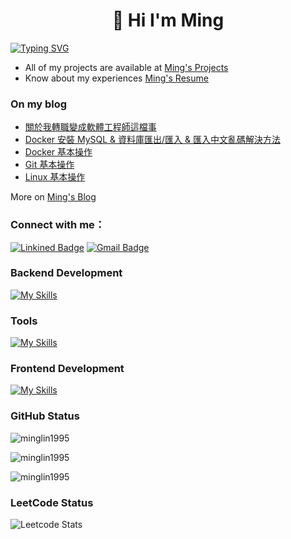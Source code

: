 <h1 align="center">👋 Hi I'm Ming</h1>

[![Typing SVG](https://readme-typing-svg.demolab.com?font=Fira+Code&weight=900&duration=3000&pause=1000&color=EFC7F7&center=true&vCenter=true&random=false&width=1024&lines=%E6%88%91%E5%8F%AA%E6%98%AF%E5%80%8B%E8%88%88%E8%B6%A3%E4%BD%BF%E7%84%B6%E7%9A%84%E5%B7%A5%E7%A8%8B%E5%B8%AB)](https://git.io/typing-svg)

-  All of my projects are available at [Ming's Projects](https://www.minglin.vip/projects)
-  Know about my experiences [Ming's Resume](https://www.minglin.vip/Ming's%20Resume.pdf)

<h3 align="left">On my blog</h3>

<!-- BLOG-POST-LIST:START -->
- [關於我轉職變成軟體工程師這檔事](https://minglin.coderbridge.io/2024/03/29/career-change/)
- [Docker 安裝 MySQL & 資料庫匯出/匯入 & 匯入中文亂碼解決方法](https://minglin.coderbridge.io/2024/02/22/Docker-MySQL/)
- [Docker 基本操作](https://minglin.coderbridge.io/2024/02/21/Docker-基本操作/)
- [Git 基本操作](https://minglin.coderbridge.io/2024/02/20/Git-基本操作/)
- [Linux 基本操作](https://minglin.coderbridge.io/2024/02/19/Linux-基本操作/)
<!-- BLOG-POST-LIST:END -->

















More on [Ming's Blog](https://minglin.coderbridge.io/)

<h3 align="left">Connect with me：</h3>

[![Linkined Badge](https://img.shields.io/badge/Linkined-blue?style=flat&logo=linkedin&logoColor=white&link=https%3A%2F%2Fwww.linkedin.com%2Fin%2Fyo036563%2F)](https://www.linkedin.com/in/youminglin/)
[![Gmail Badge](https://img.shields.io/badge/Gmail-red?style=flat&logo=gmail&logoColor=white)](mailto:ben014335@gmail.com)

<h3 align="left">Backend Development</h3>

[![My Skills](https://skillicons.dev/icons?i=nodejs,express,py,flask,mysql,mongodb,redis)](https://skillicons.dev)

<h3 align="left">Tools</h3>

[![My Skills](https://skillicons.dev/icons?i=aws,linux,nginx,docker,git,github,githubactions,jest,figma,postman)](https://skillicons.dev)

<h3 align="left">Frontend Development</h3>

[![My Skills](https://skillicons.dev/icons?i=html,css,js,bootstrap)](https://skillicons.dev)

<h3 align="left">GitHub Status</h3>

<p><img align="center" src="https://github-readme-stats.vercel.app/api/top-langs?username=minglin1995&theme=ambient_gradient&show_icons=true&locale=en&layout=compact&hide_border=true&hide=html,css,scss&langs_count=3" alt="minglin1995" /></p>

<p><img align="center" src="https://github-readme-stats.vercel.app/api?username=minglin1995&theme=ambient_gradient&show_icons=true&locale=en&hide=issues,contribs&hide_border=true" alt="minglin1995" /></p>

<p><img align="center" src="https://github-readme-streak-stats.herokuapp.com/?user=minglin1995&theme=ambient_gradient&hide_border=true" alt="minglin1995" /></p>

<h3 align="left">LeetCode Status</h3>

![Leetcode Stats](https://leetcard.jacoblin.cool/MingLin1995?theme=light,unicorn&ext=heatmap)
